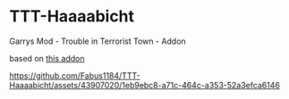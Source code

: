 # TTT-Haaaabicht
Garrys Mod - Trouble in Terrorist Town - Addon

based on [this addon](https://steamcommunity.com/sharedfiles/filedetails/?id=2055413063)

https://github.com/Fabus1184/TTT-Haaaabicht/assets/43907020/1eb9ebc8-a71c-464c-a353-52a3efca6146
